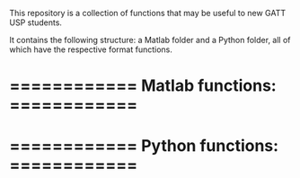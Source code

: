 This repository is a collection of functions that may be useful to new GATT USP students.

It contains the following structure: a Matlab folder and a Python folder, all of which have the respective format functions.

# ============  Matlab functions: ============



# ============  Python functions: ============

